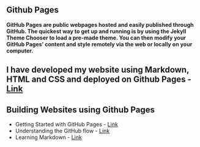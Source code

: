 ## Github Pages
**GitHub Pages are public webpages hosted and easily published through GitHub. The quickest way to get up and running is by using the Jekyll Theme Chooser to load a pre-made theme. You can then modify your GitHub Pages’ content and style remotely via the web or locally on your computer.**


## I have developed my website using Markdown, HTML and CSS and deployed on Github Pages - [Link](https://github.com/shoaibrayeen/Chatbot)


## Building Websites using Github Pages
- Getting Started with GitHub Pages - [Link](https://guides.github.com/features/pages/)
- Understanding the GitHub flow - [Link](https://guides.github.com/introduction/flow/)
- Learning Markdown - [Link](https://guides.github.com/features/mastering-markdown/)
